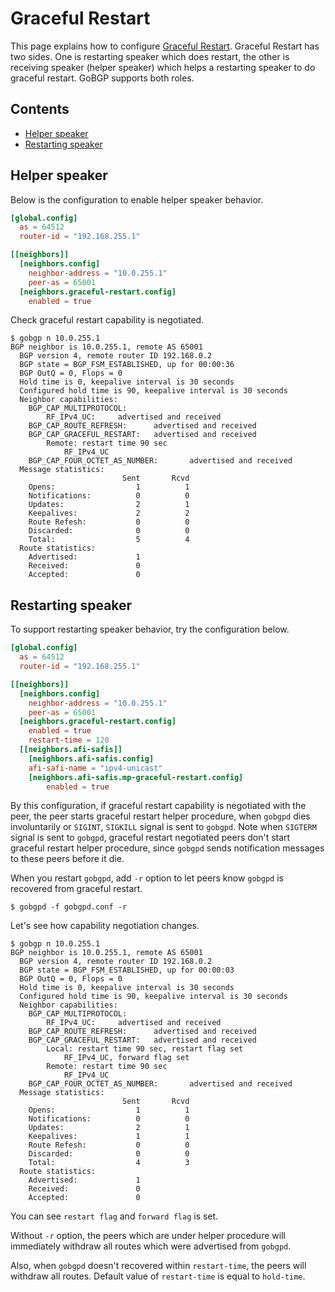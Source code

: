 # Graceful Restart

This page explains how to configure [Graceful Restart](https://tools.ietf.org/html/rfc4724).
Graceful Restart has two sides. One is restarting speaker which does restart,
the other is receiving speaker (helper speaker) which helps a restarting speaker
to do graceful restart. GoBGP supports both roles.

## Contents

- [Helper speaker](#helper)
- [Restarting speaker](#restarting)

## <a name="helper"> Helper speaker

Below is the configuration to enable helper speaker behavior.

```toml
[global.config]
  as = 64512
  router-id = "192.168.255.1"

[[neighbors]]
  [neighbors.config]
    neighbor-address = "10.0.255.1"
    peer-as = 65001
  [neighbors.graceful-restart.config]
    enabled = true
```

Check graceful restart capability is negotiated.

```shell
$ gobgp n 10.0.255.1
BGP neighbor is 10.0.255.1, remote AS 65001
  BGP version 4, remote router ID 192.168.0.2
  BGP state = BGP_FSM_ESTABLISHED, up for 00:00:36
  BGP OutQ = 0, Flops = 0
  Hold time is 0, keepalive interval is 30 seconds
  Configured hold time is 90, keepalive interval is 30 seconds
  Neighbor capabilities:
    BGP_CAP_MULTIPROTOCOL:
        RF_IPv4_UC:     advertised and received
    BGP_CAP_ROUTE_REFRESH:      advertised and received
    BGP_CAP_GRACEFUL_RESTART:   advertised and received
        Remote: restart time 90 sec
            RF_IPv4_UC
    BGP_CAP_FOUR_OCTET_AS_NUMBER:       advertised and received
  Message statistics:
                         Sent       Rcvd
    Opens:                  1          1
    Notifications:          0          0
    Updates:                2          1
    Keepalives:             2          2
    Route Refesh:           0          0
    Discarded:              0          0
    Total:                  5          4
  Route statistics:
    Advertised:             1
    Received:               0
    Accepted:               0
```

## <a name="restarting"> Restarting speaker

To support restarting speaker behavior, try the configuration below.

```toml
[global.config]
  as = 64512
  router-id = "192.168.255.1"

[[neighbors]]
  [neighbors.config]
    neighbor-address = "10.0.255.1"
    peer-as = 65001
  [neighbors.graceful-restart.config]
    enabled = true
    restart-time = 120
  [[neighbors.afi-safis]]
    [neighbors.afi-safis.config]
    afi-safi-name = "ipv4-unicast"
    [neighbors.afi-safis.mp-graceful-restart.config]
        enabled = true
```

By this configuration, if graceful restart capability is negotiated with the peer,
the peer starts graceful restart helper procedure, when `gobgpd` dies involuntarily or
`SIGINT`, `SIGKILL` signal is sent to `gobgpd`.
Note when `SIGTERM` signal is sent to `gobgpd`, graceful restart negotiated peers
don't start graceful restart helper procedure, since `gobgpd` sends notification
messages to these peers before it die.

When you restart `gobgpd`, add `-r` option to let peers know `gobgpd` is
recovered from graceful restart.

```shell
$ gobgpd -f gobgpd.conf -r
```

Let's see how capability negotiation changes.

```shell
$ gobgp n 10.0.255.1
BGP neighbor is 10.0.255.1, remote AS 65001
  BGP version 4, remote router ID 192.168.0.2
  BGP state = BGP_FSM_ESTABLISHED, up for 00:00:03
  BGP OutQ = 0, Flops = 0
  Hold time is 0, keepalive interval is 30 seconds
  Configured hold time is 90, keepalive interval is 30 seconds
  Neighbor capabilities:
    BGP_CAP_MULTIPROTOCOL:
        RF_IPv4_UC:     advertised and received
    BGP_CAP_ROUTE_REFRESH:      advertised and received
    BGP_CAP_GRACEFUL_RESTART:   advertised and received
        Local: restart time 90 sec, restart flag set
            RF_IPv4_UC, forward flag set
        Remote: restart time 90 sec
            RF_IPv4_UC
    BGP_CAP_FOUR_OCTET_AS_NUMBER:       advertised and received
  Message statistics:
                         Sent       Rcvd
    Opens:                  1          1
    Notifications:          0          0
    Updates:                2          1
    Keepalives:             1          1
    Route Refesh:           0          0
    Discarded:              0          0
    Total:                  4          3
  Route statistics:
    Advertised:             1
    Received:               0
    Accepted:               0
```

You can see `restart flag` and `forward flag` is set.

Without `-r` option, the peers which are under helper procedure will
immediately withdraw all routes which were advertised from `gobgpd`.

Also, when `gobgpd` doesn't recovered within `restart-time`, the peers will
withdraw all routes.
Default value of `restart-time` is equal to `hold-time`.
